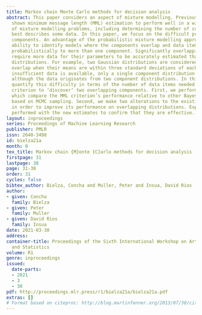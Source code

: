 ```yaml
---
title: Markov chain Monte Carlo methods for decision analysis
abstract: This paper considers an aspect of mixture modelling. Previous studies have
  shown minimum message length (MML) estimation to perform well in a wide variety
  of mixture modelling problems, including determining the number of components which
  best describes some data. In this paper, we focus on the difficult problem of overlapping
  components. An advantage of the probabilistic mixture modelling approach is its
  ability to identify models where the components overlap and data items can belong
  probabilistically to more than one component. Significantly overlapping distributions
  require more data for their parameters to be accurately estimated than well separated
  distributions. For example, two Gaussian distributions are considered to significantly
  overlap when their means are within three standard deviations of each other. If
  insufficient data is available, only a single component distribution will be estimated,
  although the data originates from two component distributions. In this paper, we
  quantify this difficulty in terms of the number of data items needed for the MML
  criterion to ’discover’ two overlapping components. First, we perform experiments
  which compare the MML criterion’s performance relative to other Bayesian criteria
  based on MCMC sampling. Second, we make two alterations to the existing MML estimates
  in order to improve its performance on overlapping distributions. Experiments are
  performed with the new estimates to confirm that they are effective.
layout: inproceedings
series: Proceedings of Machine Learning Research
publisher: PMLR
issn: 2640-3498
id: bielza21a
month: 0
tex_title: Markov chain {M}onte {C}arlo methods for decision analysis
firstpage: 31
lastpage: 38
page: 31-38
order: 31
cycles: false
bibtex_author: Bielza, Concha and Muller, Peter and Insua, David Rios
author:
- given: Concha
  family: Bielza
- given: Peter
  family: Muller
- given: David Rios
  family: Insua
date: 2021-03-30
address:
container-title: Proceedings of the Sixth International Workshop on Artificial Intelligence
  and Statistics
volume: R1
genre: inproceedings
issued:
  date-parts:
  - 2021
  - 3
  - 30
pdf: http://proceedings.mlr.press/r1/bielza21a/bielza21a.pdf
extras: []
# Format based on citeproc: http://blog.martinfenner.org/2013/07/30/citeproc-yaml-for-bibliographies/
---
```

